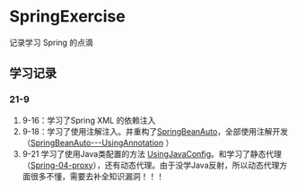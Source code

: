 # SpringExercise
记录学习 Spring 的点滴


## 学习记录

### 21-9
1. 9-16：学习了Spring XML 的依赖注入
2. 9-18：学习了使用注解注入。并重构了[SpringBeanAuto](https://github.com/HildaM/SpringExercise/tree/master/Spring-02-BeanAuto)，全部使用注解开发（[SpringBeanAuto---UsingAnnotation](https://github.com/HildaM/SpringExercise/tree/master/Spring-02-BeanAuto---UsingAnnotation) ）
3. 9-21 学习了使用Java类配置的方法 [UsingJavaConfig](https://github.com/HildaM/SpringExercise/tree/master/Spring-03-UsingJavaConfig)。和学习了静态代理（[Spring-04-proxy](https://github.com/HildaM/SpringExercise/tree/master/Spring-04-proxy)），还有动态代理。由于没学Java反射，所以动态代理方面很多不懂，需要去补全知识漏洞！！！
